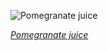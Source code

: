 
![Pomegranate juice](upload.wikimedia.org/wikipedia/commons/thumb/6/6a/Pomegranate_Juice_%282019%29.jpg/700px-Pomegranate_Juice_%282019%29.jpg)

*[Pomegranate juice](wikipedia.org/wiki/File:Pomegranate_Juice_(2019).jpg)*

